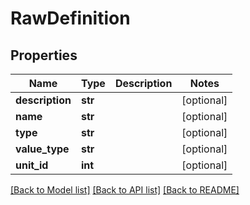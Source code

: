 # RawDefinition

## Properties
Name | Type | Description | Notes
------------ | ------------- | ------------- | -------------
**description** | **str** |  | [optional] 
**name** | **str** |  | [optional] 
**type** | **str** |  | [optional] 
**value_type** | **str** |  | [optional] 
**unit_id** | **int** |  | [optional] 

[[Back to Model list]](../README.md#documentation-for-models) [[Back to API list]](../README.md#documentation-for-api-endpoints) [[Back to README]](../README.md)


